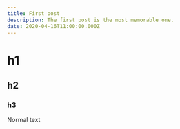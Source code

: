 ```yaml
---
title: First post
description: The first post is the most memorable one.
date: 2020-04-16T11:00:00.000Z
---
```


# h1

## h2

### h3

Normal text

